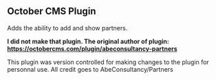 October CMS Plugin
--

Adds the ability to add and show partners.

**I did not make that plugin. The original author of plugin: https://octobercms.com/plugin/abeconsultancy-partners**

This plugin was version controlled for making changes to the plugin for personnal use. All credit goes to AbeConsultancy/Partners